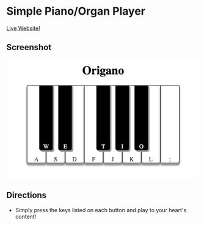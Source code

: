 # Simple Piano/Organ Player
[Live Website!](www.origano.herokuapp.com)

## Screenshot
![demo]

## Directions

* Simply press the keys listed on each button and play to your heart's content!

[demo]: ./public/demo.png
